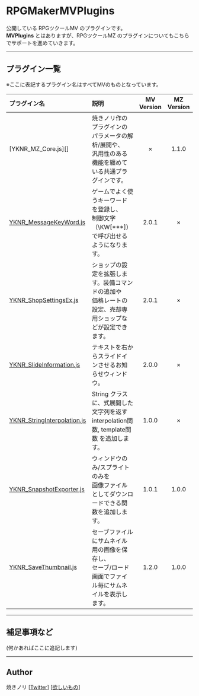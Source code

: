 # RPGMakerMVPlugins
公開している RPGツクールMV のプラグインです。\
**MVPlugins** とはありますが、RPGツクールMZ のプラグインについてもこちらでサポートを進めていきます。

---

<!-- ここからURL一覧 -->
[YKNR_Core.js]: /plugins/YKNR_Core
[YKNR_MessageKeyWord.js]: /plugins/YKNR_MessageKeyWord
[YKNR_ShopSettingsEx.js]: /plugins/YKNR_ShopSettingsEx
[YKNR_SlideInformation.js]: /plugins/YKNR_SlideInformation
[YKNR_StringInterpolation.js]: /plugins/YKNR_StringInterpolation
[YKNR_SnapshotExporter.js]: /plugins/YKNR_SnapshotExporter
[YKNR_SaveThumbnail.js]: /plugins/YKNR_SaveThumbnail
<!-- ここまでURL一覧 -->

## プラグイン一覧
※ここに表記するプラグイン名はすべてMVのものとなっています。

|プラグイン名|説明|MV Version|MZ Version|
|:--|:--|:--:|:--:|
|[YKNR_MZ_Core.js][]|焼きノリ作のプラグインのパラメータの解析/展開や、<br>汎用性のある機能を纏めている共通プラグインです。| × | 1.1.0 |
|[YKNR_MessageKeyWord.js][]|ゲームでよく使うキーワードを登録し、<br>制御文字（\KW[***]）で呼び出せるようになります。| 2.0.1 | × |
|[YKNR_ShopSettingsEx.js][]|ショップの設定を拡張します。装備コマンドの追加や<br>価格レートの設定、売却専用ショップなどが設定できます。| 2.0.1 | × |
|[YKNR_SlideInformation.js][]|テキストを右からスライドインさせるお知らせウィンドウ。| 2.0.0 | × |
|[YKNR_StringInterpolation.js][]|String クラスに、式展開した文字列を返す<br>interpolation関数, template関数 を追加します。| 1.0.0 | × |
|[YKNR_SnapshotExporter.js][]|ウィンドウのみ/スプライトのみを<br>画像ファイルとしてダウンロードできる関数を追加します。| 1.0.1 | 1.0.0 |
|[YKNR_SaveThumbnail.js][]|セーブファイルにサムネイル用の画像を保存し、<br>セーブ/ロード画面でファイル毎にサムネイルを表示します。| 1.2.0 | 1.0.0 |

---
## 補足事項など
(何かあればここに追記します)

---
## Author
焼きノリ
[[Twitter](https://twitter.com/Noritake0424)]
[[欲しいもの](https://www.amazon.jp/hz/wishlist/ls/3HAY7QN91DUF2?ref_=wl_share)]
